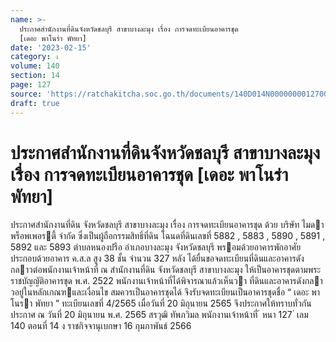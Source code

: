 ```yaml
---
name: >-
  ประกาศสำนักงานที่ดินจังหวัดชลบุรี สาขาบางละมุง เรื่อง การจดทะเบียนอาคารชุด
  [เดอะ พาโนร่า พัทยา]
date: '2023-02-15'
category: ง
volume: 140
section: 14
page: 127
source: 'https://ratchakitcha.soc.go.th/documents/140D014N0000000012700.pdf'
draft: true
---
```


# ประกาศสำนักงานที่ดินจังหวัดชลบุรี สาขาบางละมุง เรื่อง การจดทะเบียนอาคารชุด [เดอะ พาโนร่า พัทยา]

ประกาศสํานักงานที่ดิน จังหวัดชลบุรี สาขาบางละมุง เรื่อง การจดทะเบียนอาคารชุด ด้วย บริษัท ไมดา พร็อพเพอรตี้ จํากัด ซึ่งเป็นผู้ถือกรรมสิทธิ์ที่ดิน โฉนดที่ดินเลขที่ 5882 , 5883 , 5890 , 5891 , 5892 และ 5893 ตําบลหนองปรือ อําเภอบางละมุง จังหวัดชลบุรี พรอมด้วยอาคารพักอาศัยประกอบด้วยอาคาร ค.ส.ล สูง 38 ชั้น จํานวน 327 หลัง ได้ยื่นขอจดทะเบียนที่ดินและอาคารดังกลาวต่อพนักงานเจ้าหน้าที่ ณ สํานักงานที่ดิน จังหวัดชลบุรี สาขาบางละมุง ให้เป็นอาคารชุดตามพระราชบัญญัติอาคารชุด พ.ศ. 2522 พนักงานเจ้าหน้าที่ได้พิจารณาแล้วเห็นวา ที่ดินและอาคารดังกลาวอยู่ในหลักเกณฑและเงื่อนไข สมควรเป็นอาคารชุดได้ จึงรับจดทะเบียนเป็นอาคารชุดชื่อ “ เดอะ พาโนรา พัทยา ” ทะเบียนเลขที่ 4/2565 เมื่อวันที่ 20 มิถุนายน 2565 จึงประกาศให้ทราบทั่วกัน ประกาศ ณ วันที่ 20 มิถุนายน พ.ศ. 2565 สรวุฒิ ทัพภวิมล พนักงานเจ้าหน้าที่ ้ หนา 127 ่ เลม 140 ตอนที่ 14 ง ราชกิจจานุเบกษา 16 กุมภาพันธ์ 2566
